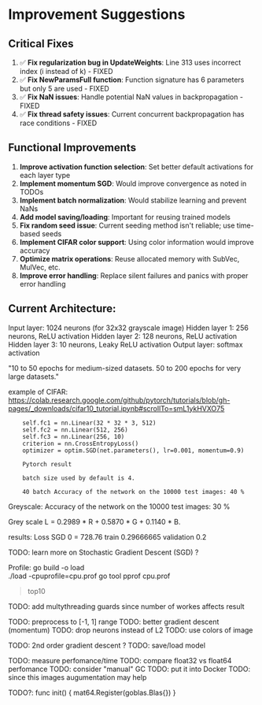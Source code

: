 # Improvement Suggestions

## Critical Fixes
1. ✅ **Fix regularization bug in UpdateWeights**: Line 313 uses incorrect index (i instead of k) - FIXED
2. ✅ **Fix NewParamsFull function**: Function signature has 6 parameters but only 5 are used - FIXED
3. ✅ **Fix NaN issues**: Handle potential NaN values in backpropagation - FIXED
4. ✅ **Fix thread safety issues**: Current concurrent backpropagation has race conditions - FIXED

## Functional Improvements
1. **Improve activation function selection**: Set better default activations for each layer type
2. **Implement momentum SGD**: Would improve convergence as noted in TODOs
3. **Implement batch normalization**: Would stabilize learning and prevent NaNs
4. **Add model saving/loading**: Important for reusing trained models
5. **Fix random seed issue**: Current seeding method isn't reliable; use time-based seeds
6. **Implement CIFAR color support**: Using color information would improve accuracy
7. **Optimize matrix operations**: Reuse allocated memory with SubVec, MulVec, etc.
8. **Improve error handling**: Replace silent failures and panics with proper error handling

## Current Architecture:
Input layer: 1024 neurons (for 32x32 grayscale image)
Hidden layer 1: 256 neurons, ReLU activation
Hidden layer 2: 128 neurons, ReLU activation
Hidden layer 3: 10 neurons, Leaky ReLU activation
Output layer: softmax activation

"10 to 50 epochs for medium-sized datasets.
50 to 200 epochs for very large datasets."

example of CIFAR:
https://colab.research.google.com/github/pytorch/tutorials/blob/gh-pages/_downloads/cifar10_tutorial.ipynb#scrollTo=smL1ykHVXO75

        self.fc1 = nn.Linear(32 * 32 * 3, 512)
        self.fc2 = nn.Linear(512, 256)
        self.fc3 = nn.Linear(256, 10)
		criterion = nn.CrossEntropyLoss()
		optimizer = optim.SGD(net.parameters(), lr=0.001, momentum=0.9)

		Pytorch result

		batch size used by default is 4.

		40 batch Accuracy of the network on the 10000 test images: 40 %


Greyscale: Accuracy of the network on the 10000 test images: 30 %


<!-- [1,  2000] loss: 1.913
[1,  4000] loss: 1.843
[1,  6000] loss: 1.822
[1,  8000] loss: 1.805
[1, 10000] loss: 1.793
[1, 12000] loss: 1.770
[2,  2000] loss: 1.773
[2,  4000] loss: 1.775
[2,  6000] loss: 1.757
[2,  8000] loss: 1.759
[2, 10000] loss: 1.763
[2, 12000] loss: 1.754 -->
<!-- Accuracy of plane : 26 %
Accuracy of   car : 41 %
Accuracy of  bird : 22 %
Accuracy of   cat : 18 %
Accuracy of  deer : 48 %
Accuracy of   dog : 35 %
Accuracy of  frog : 32 %
Accuracy of horse : 34 %
Accuracy of  ship : 56 %
Accuracy of truck : 60 % -->

Grey scale
L = 0.2989 * R + 0.5870 * G + 0.1140 * B.

results:
Loss SGD 0 = 728.76
train 0.29666665
validation 0.2

TODO: learn more on Stochastic Gradient Descent (SGD) ?

Profile:
go build -o load  
./load -cpuprofile=cpu.prof
go tool pprof cpu.prof
>top10

 <!-- func ClipGradient(gradients []float32, clipValue float32) []float32 {
        norm := float32(0)
        for _, g := range gradients {
            norm += g * g
        }
        norm = float32(math.Sqrt(float64(norm)))
        
        if norm > clipValue {
            scale := clipValue / norm
            for i := range gradients {
                gradients[i] *= scale
            }
        }
        return gradients
    } -->

TODO: add multythreading guards since number of workes affects result

TODO: preprocess to [-1, 1] range
TODO: better gradient descent (momentum)
TODO: drop neurons instead of L2
TODO: use colors of image

TODO: 2nd order gradient descent ?
TODO: save/load model

TODO: measure perfomance/time
TODO: compare float32 vs float64 perfomance
TODO: consider "manual" GC
TODO: put it into Docker
TODO: since this images augumentation may help

TODO?:
func init() {
	mat64.Register(goblas.Blas{})
}
